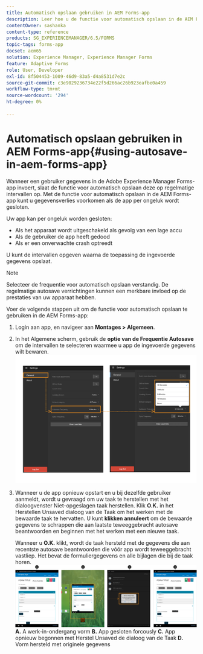 ```yaml
---
title: Automatisch opslaan gebruiken in AEM Forms-app
description: Leer hoe u de functie voor automatisch opslaan in de AEM Forms-app kunt gebruiken om gegevensverlies te voorkomen.
contentOwner: sashanka
content-type: reference
products: SG_EXPERIENCEMANAGER/6.5/FORMS
topic-tags: forms-app
docset: aem65
solution: Experience Manager, Experience Manager Forms
feature: Adaptive Forms
role: User, Developer
exl-id: 8f504453-1009-46d9-83a5-d4a8531d7e2c
source-git-commit: c3e9029236734e22f5d266ac26b923eafbe0a459
workflow-type: tm+mt
source-wordcount: '294'
ht-degree: 0%

---
```


# Automatisch opslaan gebruiken in AEM Forms-app{#using-autosave-in-aem-forms-app}

Wanneer een gebruiker gegevens in de Adobe Experience Manager Forms-app invoert, slaat de functie voor automatisch opslaan deze op regelmatige intervallen op. Met de functie voor automatisch opslaan in de AEM Forms-app kunt u gegevensverlies voorkomen als de app per ongeluk wordt gesloten.

Uw app kan per ongeluk worden gesloten:

* Als het apparaat wordt uitgeschakeld als gevolg van een lage accu
* Als de gebruiker de app heeft gedood
* Als er een onverwachte crash optreedt

U kunt de intervallen opgeven waarna de toepassing de ingevoerde gegevens opslaat.

>[!NOTE]
>
>Selecteer de frequentie voor automatisch opslaan verstandig. De regelmatige autosave verrichtingen kunnen een merkbare invloed op de prestaties van uw apparaat hebben.

Voer de volgende stappen uit om de functie voor automatisch opslaan te gebruiken in de AEM Forms-app:

1. Login aan app, en navigeer aan **Montages > Algemeen**.
1. In het Algemene scherm, gebruik de **optie van de Frequentie Autosave** om de intervallen te selecteren waarmee u app de ingevoerde gegevens wilt bewaren.
   [![ plaatsend autosave frequentie ](assets/using-autosave-freq-07.png)](assets/using-autosave-freq-07-1.png)

1. Wanneer u de app opnieuw opstart en u bij dezelfde gebruiker aanmeldt, wordt u gevraagd om uw taak te herstellen met het dialoogvenster Niet-opgeslagen taak herstellen. Klik **O.K.** in het Herstellen Unsaved dialoog van de Taak om het werken met de bewaarde taak te hervatten. U kunt **klikken annuleert** om de bewaarde gegevens te schrappen die aan laatste teweeggebracht autosave beantwoorden en beginnen met het werken met een nieuwe taak.

   Wanneer u **O.K.** klikt, wordt de taak hersteld met de gegevens die aan recentste autosave beantwoorden die vóór app wordt teweeggebracht vastliep. Het bevat de formuliergegevens en alle bijlagen die bij de taak horen.
   [![ het krijgen van een taak teruggekregen ](assets/autosave-flow.png)](assets/using-autosave-freq-06.png)**A.** A werk-in-ondergang vorm **B.** App gesloten forcously **C.** App opnieuw begonnen met Herstel Unsaved de dialoog van de Taak **D.** Vorm hersteld met originele gegevens
